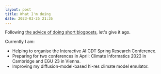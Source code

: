```yaml
---
layout: post
title: What I'm doing
date: 2023-03-25 21:36
---
```


Following [the advice of doing short blogposts](https://matthewrocklin.com/blog/work/2019/06/25/write-short-blogposts), let's give it ago.

Currently I am:

* Helping to organise the Interactive AI CDT Spring Research Conference.
* Preparing for two conferences in April: Climate Informatics 2023 in Cambridge and EGU 23 in Vienna.
* Improving my diffusion-model-based hi-res climate model emulator. 
